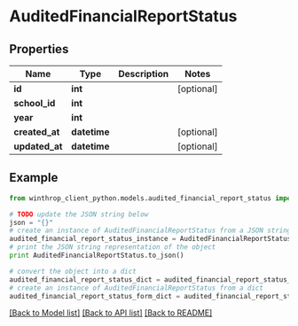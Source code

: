 # AuditedFinancialReportStatus


## Properties
Name | Type | Description | Notes
------------ | ------------- | ------------- | -------------
**id** | **int** |  | [optional] 
**school_id** | **int** |  | 
**year** | **int** |  | 
**created_at** | **datetime** |  | [optional] 
**updated_at** | **datetime** |  | [optional] 

## Example

```python
from winthrop_client_python.models.audited_financial_report_status import AuditedFinancialReportStatus

# TODO update the JSON string below
json = "{}"
# create an instance of AuditedFinancialReportStatus from a JSON string
audited_financial_report_status_instance = AuditedFinancialReportStatus.from_json(json)
# print the JSON string representation of the object
print AuditedFinancialReportStatus.to_json()

# convert the object into a dict
audited_financial_report_status_dict = audited_financial_report_status_instance.to_dict()
# create an instance of AuditedFinancialReportStatus from a dict
audited_financial_report_status_form_dict = audited_financial_report_status.from_dict(audited_financial_report_status_dict)
```
[[Back to Model list]](../README.md#documentation-for-models) [[Back to API list]](../README.md#documentation-for-api-endpoints) [[Back to README]](../README.md)


